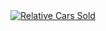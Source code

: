 <div class='tableauPlaceholder' id='viz1655035168684' style='position: relative'><noscript><a href='#'><img alt='Relative Cars Sold ' src='https:&#47;&#47;public.tableau.com&#47;static&#47;images&#47;Ta&#47;TableauTrainingSection-7&#47;RelativeCarsSold&#47;1_rss.png' style='border: none' /></a></noscript><object class='tableauViz'  style='display:none;'><param name='host_url' value='https%3A%2F%2Fpublic.tableau.com%2F' /> <param name='embed_code_version' value='3' /> <param name='site_root' value='' /><param name='name' value='TableauTrainingSection-7&#47;RelativeCarsSold' /><param name='tabs' value='no' /><param name='toolbar' value='yes' /><param name='static_image' value='https:&#47;&#47;public.tableau.com&#47;static&#47;images&#47;Ta&#47;TableauTrainingSection-7&#47;RelativeCarsSold&#47;1.png' /> <param name='animate_transition' value='yes' /><param name='display_static_image' value='yes' /><param name='display_spinner' value='yes' /><param name='display_overlay' value='yes' /><param name='display_count' value='yes' /><param name='language' value='en-US' /></object></div>               
